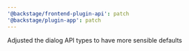 ```yaml
---
'@backstage/frontend-plugin-api': patch
'@backstage/plugin-app': patch
---
```


Adjusted the dialog API types to have more sensible defaults

